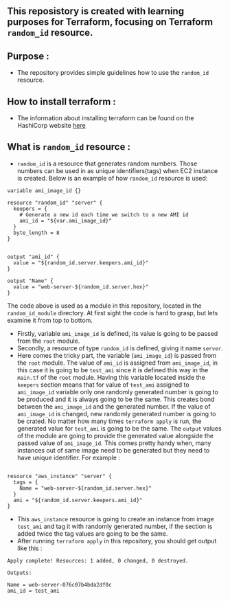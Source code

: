## This reposistory is created with learning purposes for Terraform, focusing on Terraform `random_id` resource.

## Purpose :

- The repository provides simple guidelines how to use the `random_id` resource.

## How to install terraform : 

- The information about installing terraform can be found on the HashiCorp website 
[here](https://learn.hashicorp.com/terraform/getting-started/install.html)

## What is `random_id` resource : 

- `random_id` is a resource that generates random numbers. Those numbers can be used in as unique identifiers(tags) when EC2 instance is created. Below is an example of how `random_id` resource is used: 

```
variable ami_image_id {}

resource "random_id" "server" {
  keepers = {
    # Generate a new id each time we switch to a new AMI id
    ami_id = "${var.ami_image_id}"
  }
  byte_length = 8
}


output "ami_id" {
  value = "${random_id.server.keepers.ami_id}"
}

output "Name" {
  value = "web-server-${random_id.server.hex}"
}

```
The code above is used as a module in this repository, located in the `random_id_module` directory. At first sight the code is hard to grasp, but lets examine it from top to bottom. 
- Firstly, variable `ami_image_id` is defined, its value is going to be passed from the `root` module. 
- Secondly, a resource of type `random_id` is defined, giving it name `server`.
- Here comes the tricky part, the variable (`ami_image_id`) is passed from the `root` module. The value of `ami_id` is assigned from `ami_image_id`, in this case it is going to be `test_ami` since it is defined this way in the `main.tf` of the `root` module. Having this variable located inside the `keepers` section means that for value of `test_ami` assigned to `ami_image_id` variable only one randomly generated number is going to be produced and it is always going to be the same. This creates bond between the `ami_image_id` and the generated number. If the value of `ami_image_id` is changed, new randomly generated number is going to be crated. No matter how many times `terraform apply` is run, the generated value for `test_ami` is going to be the same. The `output` values of the module are going to provide the generated value alongside the passed value of `ami_image_id`. This comes pretty handy when, many instances out of same image need to be generated but they need to have unique identifier. For example : 
```

resource "aws_instance" "server" {
  tags = {
    Name = "web-server-${random_id.server.hex}"
  }
  ami = "${random_id.server.keepers.ami_id}"
}
```
- This `aws_instance` resource is going to create an instance from image `test_ami` and tag it with randomly generated number, if the section is added twice the tag values are going to be the same. 
- After running `terraform apply` in this repository, you should get output like this :
```
Apply complete! Resources: 1 added, 0 changed, 0 destroyed.

Outputs:

Name = web-server-076c07b4bda2df0c
ami_id = test_ami
```
